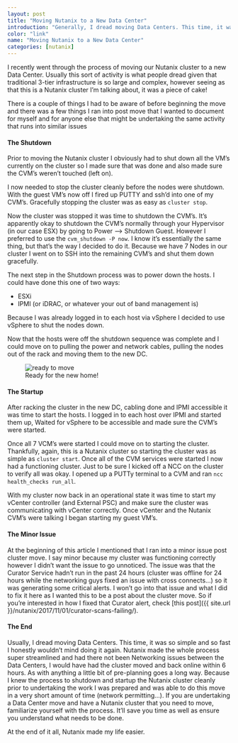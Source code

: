 ```yaml
---
layout: post
title: "Moving Nutanix to a New Data Center"
introduction: "Generally, I dread moving Data Centers. This time, it was so simple and so fast I honestly wouldn’t mind doing it again."
color: "link"
name: "Moving Nutanix to a New Data Center"
categories: [nutanix]
---
```


I recently went through the process of moving our Nutanix cluster to a new Data Center. Usually this sort of activity is what people dread given that traditional 3-tier infrastructure is so large and complex, however seeing as that this is a Nutanix cluster I’m talking about, it was a piece of cake!

There is a couple of things I had to be aware of before beginning the move and there was a few things I ran into post move that I wanted to document for myself and for anyone else that might be undertaking the same activity that runs into similar issues


#### The Shutdown
Prior to moving the Nutanix cluster I obviously had to shut down all the VM’s currently on the cluster so I made sure that was done and also made sure the CVM’s weren’t touched (left on).

I now needed to stop the cluster cleanly before the nodes were shutdown. With the guest VM’s now off I fired up PUTTY and ssh’d into one of my CVM’s. Gracefully stopping the cluster was as easy as `cluster stop`.

Now the cluster was stopped it was time to shutdown the CVM’s. It’s apparently okay to shutdown the CVM’s normally through your Hypervisor (in our case ESX) by going to Power –> Shutdown Guest. However I preferred to use the `cvm_shutdown -P now`. I know it’s essentially the same thing, but that’s the way I decided to do it. Because we have 7 Nodes in our cluster I went on to SSH into the remaining CVM’s and shut them down gracefully.

The next step in the Shutdown process was to power down the hosts. I could have done this one of two ways:

* ESXi
* IPMI (or iDRAC, or whatever your out of band management is)

Because I was already logged in to each host via vSphere I decided to use vSphere to shut the nodes down.

Now that the hosts were off the shutdown sequence was complete and I could move on to pulling the power and network cables, pulling the nodes out of the rack and moving them to the new DC.

<figure>
  <img src="{{ site.url }}/images/moving-nutanix-kit.jpg" alt="ready to move" />
  <figcaption>Ready for the new home!</figcaption>
</figure>


#### The Startup
After racking the cluster in the new DC, cabling done and IPMI accessible it was time to start the hosts.
I logged in to each host over IPMI and started them up, Waited for vSphere to be accessible and made sure the CVM’s were started.

Once all 7 VCM’s were started I could move on to starting the cluster. Thankfully, again, this is a Nutanix cluster so starting the cluster was as simple as `cluster start`. Once all of the CVM services were started I now had a functioning cluster. Just to be sure I kicked off a NCC on the cluster to verify all was okay. I opened up a PUTTy terminal to a CVM and ran `ncc health_checks run_all`.

With my cluster now back in an operational state it was time to start my vCenter controller (and External PSC) and make sure the cluster was communicating with vCenter correctly. Once vCenter and the Nutanix CVM’s were talking I began starting my guest VM’s.


#### The Minor Issue
At the beginning of this article I mentioned that I ran into a minor issue post cluster move. I say minor because my cluster was functioning correctly however I didn’t want the issue to go unnoticed. The issue was that the Curator Service hadn’t run in the past 24 hours (cluster was offline for 24 hours while the networking guys fixed an issue with cross connects…) so it was generating some critical alerts. I won’t go into that issue and what I did to fix it here as I wanted this to be a post about the cluster move. So if you’re interested in how I fixed that Curator alert, check [this post]({{ site.url }}/nutanix/2017/11/01/curator-scans-failing/).


#### The End
Usually, I dread moving Data Centers. This time, it was so simple and so fast I honestly wouldn’t mind doing it again. Nutanix made the whole process super streamlined and had there not been Networking issues between the Data Centers, I would have had the cluster moved and back online within 6 hours. As with anything a little bit of pre-planning goes a long way. Because I knew the process to shutdown and startup the Nutanix cluster cleanly prior to undertaking the work I was prepared and was able to do this move in a very short amount of time (network permitting…). If you are undertaking a Data Center move and have a Nutanix cluster that you need to move, familiarize yourself with the process. It’ll save you time as well as ensure you understand what needs to be done.

At the end of it all, Nutanix made my life easier.
